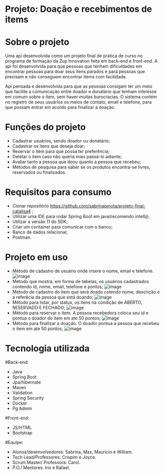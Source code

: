 # Projeto: Doação e recebimentos de items

# Sobre o projeto

Uma api desenvolvida como um projeto final de prática de curso no programa de formação da Zup Innovation feita em back-end e front-end. A api foi desenvolvida para que pessoas que tenham dificuldades em encontrar pessoas para doar seus itens parados e para pessoas que precisam e não conseguem encontrar items com facilidade.

Api pensada e desenvolvida para que as pessoas consigam ter um meio que facilite a comunicação entre doador e donatário que tenham interesse em comum sobre o item, sem haver muitas burocracias.
O sistema contém no registro de seus usuários os meios de contato, email e telefone,  para que possam entrar em acordo para finalizar a doação. 


# Funções do projeto

+ Cadastrar usuários, sendo doador ou donatário;
+ Cadastrar os itens que deseja doar;
+ Reservar o item para que possa ter preferência; 
+ Deletar o item caso não queria mais passá-lo adiante;
+ Avaliar tanto a pessoa que doou quanto a pessoa que recebeu;
+ Métodos de pesquisa para saber se os produtos encontra-se livres, reservados ou finalizados.

# Requisitos para consumo

+ Clonar repositório https://github.com/sabrinapmota/projeto-final-catalisa4 ;
+ Utilizar  uma IDE para rodar Spring Boot em java(recomendo intellij);
+ Utilizar a versão 11 do SDK;
+ Criar um container para comunicar com o banco;
+ Banco de dados relacional;
+ Postman.

# Projeto em uso

+ Método de cadastro de usuário onde insere o nome, email e telefone.
![image](https://user-images.githubusercontent.com/97555758/198348806-a229c631-2291-44ca-87b8-4a16ea06d88b.png)
+ Método que mostra, em forma de tabelas, os usuários cadastrados contendo id, nome, email, telefone e pontos;
![image](https://user-images.githubusercontent.com/97555758/198348998-d5e5b2f9-5ab7-42d2-8e9a-468f0bd8a725.png)
+ Método de cadastro do item que será doado cotendo nome, descrição e a referêcia da pessoa que está doando;
![image](https://user-images.githubusercontent.com/97555758/198349658-de400288-7f53-477c-b0c8-cc8d7f568390.png)
+ Método para listar,  por status,  os itens na condição de ABERTO, RESERVADO E FECHADO;
![image](https://user-images.githubusercontent.com/97555758/198349813-b7b23399-75ba-42f4-af95-2908a1f50348.png)
+ Método para reservar o item. A pessoa recebedora coloca seu id e pontua o doador do item em ate 50 pontos;
![image](https://user-images.githubusercontent.com/97555758/198350121-a4dd0199-8a50-4daf-beee-7773af660663.png)
+ Método para finalizar a doação. O doador pontua a pessoa que recebeu o item em ate 50 pontos;
![image](https://user-images.githubusercontent.com/97555758/198350166-a3bd4c42-d5cd-4024-b797-c2f9737d1b81.png)



# Tecnologia utilizada

#Back-end:
+ Java
+ Spring Boot
+ Jpa/hibernate
+ Maven
+ Validation
+ Spring Security
+ Docker
+ Pg Admin

#Front-end:
+ JS/HTML
+ Bootstrap

#Equipe:

+ Alunos/desenvolvedores: Sabrina, Max, Mauricio e William.
+ Tech Lead/Professores: Crispim e Joyce.
+ Scrum Master/ Professora: Carol.
+ P.O./ Mentores: Iris e Rafael.
